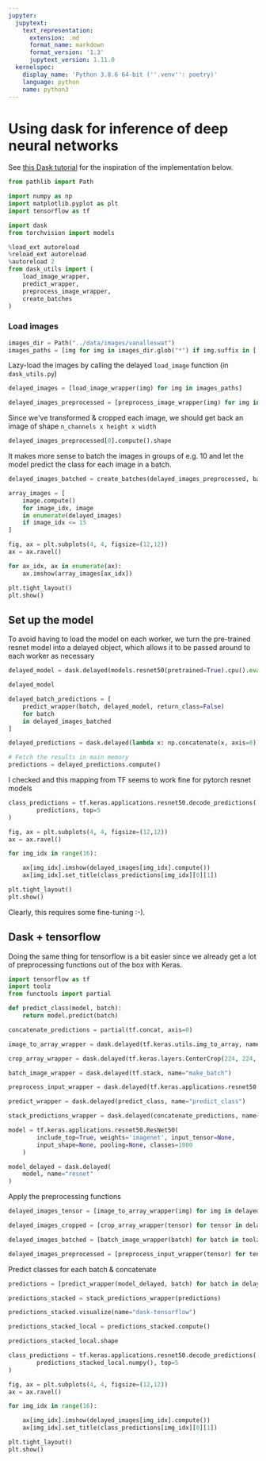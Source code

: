 ```yaml
---
jupyter:
  jupytext:
    text_representation:
      extension: .md
      format_name: markdown
      format_version: '1.3'
      jupytext_version: 1.11.0
  kernelspec:
    display_name: 'Python 3.8.6 64-bit (''.venv'': poetry)'
    language: python
    name: python3
---
```


# Using dask for inference of deep neural networks

See [this Dask tutorial](https://examples.dask.org/machine-learning/torch-prediction.html) for the inspiration of the implementation below.

```python
from pathlib import Path

import numpy as np
import matplotlib.pyplot as plt
import tensorflow as tf

import dask
from torchvision import models

%load_ext autoreload
%reload_ext autoreload
%autoreload 2
from dask_utils import (
    load_image_wrapper, 
    predict_wrapper, 
    preprocess_image_wrapper, 
    create_batches
)
```

### Load images

```python
images_dir = Path("../data/images/vanalleswat")
images_paths = [img for img in images_dir.glob("*") if img.suffix in ['.jpg', '.png']]
```

Lazy-load the images by calling the delayed `load_image` function (in `dask_utils.py`)

```python
delayed_images = [load_image_wrapper(img) for img in images_paths]
```

```python
delayed_images_preprocessed = [preprocess_image_wrapper(img) for img in delayed_images]
```

Since we've transformed & cropped each image, we should get back an image of shape `n_channels x height x width`

```python
delayed_images_preprocessed[0].compute().shape
```

It makes more sense to batch the images in groups of e.g. 10 and let the model predict the class for each image in a batch.

```python
delayed_images_batched = create_batches(delayed_images_preprocessed, batch_size=10)
```

```python
array_images = [
    image.compute()
    for image_idx, image 
    in enumerate(delayed_images) 
    if image_idx <= 15
]
```

```python
fig, ax = plt.subplots(4, 4, figsize=(12,12))
ax = ax.ravel()

for ax_idx, ax in enumerate(ax):
    ax.imshow(array_images[ax_idx])

plt.tight_layout()
plt.show()
```

## Set up the model


To avoid having to load the model on each worker, we turn the pre-trained resnet model into a delayed object, which allows it to be passed around to each worker as necessary

```python
delayed_model = dask.delayed(models.resnet50(pretrained=True).cpu().eval())
```

```python
delayed_model
```

```python
delayed_batch_predictions = [
    predict_wrapper(batch, delayed_model, return_class=False) 
    for batch 
    in delayed_images_batched
]
```

```python
delayed_predictions = dask.delayed(lambda x: np.concatenate(x, axis=0))(delayed_batch_predictions)
```

```python
# Fetch the results in main memory
predictions = delayed_predictions.compute()
```

I checked and this mapping from TF seems to work fine for pytorch resnet models

```python
class_predictions = tf.keras.applications.resnet50.decode_predictions(
        predictions, top=5
)
```

```python
fig, ax = plt.subplots(4, 4, figsize=(12,12))
ax = ax.ravel()

for img_idx in range(16):

    ax[img_idx].imshow(delayed_images[img_idx].compute())
    ax[img_idx].set_title(class_predictions[img_idx][0][1])

plt.tight_layout()
plt.show()
```

Clearly, this requires some fine-tuning :-).


## Dask + tensorflow

Doing the same thing for tensorflow is a bit easier since we already get a lot of preprocessing functions out of the box with Keras.

```python
import tensorflow as tf
import toolz
from functools import partial

def predict_class(model, batch):
    return model.predict(batch)

concatenate_predictions = partial(tf.concat, axis=0)

image_to_array_wrapper = dask.delayed(tf.keras.utils.img_to_array, name="image_to_array")

crop_array_wrapper = dask.delayed(tf.keras.layers.CenterCrop(224, 224, name="crop"), name="crop_image")

batch_image_wrapper = dask.delayed(tf.stack, name="make_batch")

preprocess_input_wrapper = dask.delayed(tf.keras.applications.resnet50.preprocess_input, name="preprocess_images")

predict_wrapper = dask.delayed(predict_class, name="predict_class")

stack_predictions_wrapper = dask.delayed(concatenate_predictions, name="stack_predictions")

model = tf.keras.applications.resnet50.ResNet50(
        include_top=True, weights='imagenet', input_tensor=None,
        input_shape=None, pooling=None, classes=1000
    )

model_delayed = dask.delayed(
    model, name="resnet"
)
```

Apply the preprocessing functions

```python
delayed_images_tensor = [image_to_array_wrapper(img) for img in delayed_images]

delayed_images_cropped = [crop_array_wrapper(tensor) for tensor in delayed_images_tensor]

delayed_images_batched = [batch_image_wrapper(batch) for batch in toolz.partition_all(10, delayed_images_cropped)]

delayed_images_preprocessed = [preprocess_input_wrapper(tensor) for tensor in delayed_images_batched]
```

Predict classes for each batch & concatenate

```python
predictions = [predict_wrapper(model_delayed, batch) for batch in delayed_images_preprocessed]
```

```python
predictions_stacked = stack_predictions_wrapper(predictions)
```

```python
predictions_stacked.visualize(name="dask-tensorflow")
```

```python
predictions_stacked_local = predictions_stacked.compute()
```

```python
predictions_stacked_local.shape
```

```python
class_predictions = tf.keras.applications.resnet50.decode_predictions(
        predictions_stacked_local.numpy(), top=5
)
```

```python
fig, ax = plt.subplots(4, 4, figsize=(12,12))
ax = ax.ravel()

for img_idx in range(16):

    ax[img_idx].imshow(delayed_images[img_idx].compute())
    ax[img_idx].set_title(class_predictions[img_idx][0][1])

plt.tight_layout()
plt.show()
```

```python

```

